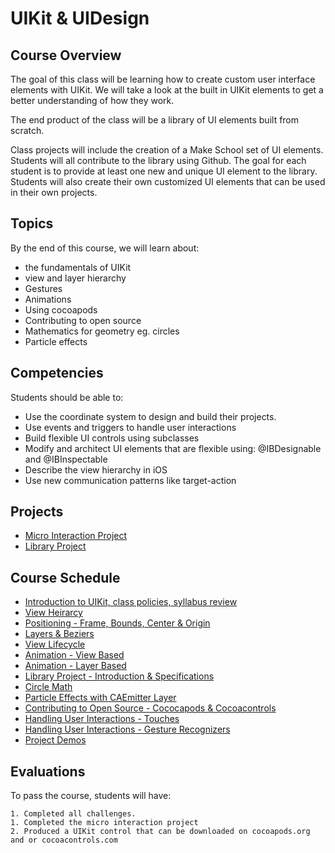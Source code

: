 # UIKit & UIDesign

## Course Overview

The goal of this class will be learning how to create custom user interface elements with UIKit. We will take a look at the built in UIKit elements to get a better understanding of how they work.

The end product of the class will be a library of UI elements built from scratch.

Class projects will include the creation of a Make School set of UI elements. Students will all contribute to the library using Github. The goal for each student is to provide at least one new and unique UI element to the library. Students will also create their own customized UI elements that can be used in their own projects.

## Topics
By the end of this course, we will learn about:

- the fundamentals of UIKit
- view and layer hierarchy
- Gestures
- Animations
- Using cocoapods
- Contributing to open source
- Mathematics for geometry eg. circles
- Particle effects

## Competencies

Students should be able to:

- Use the coordinate system to design and build their projects.
- Use events and triggers to handle user interactions
- Build flexible UI controls using subclasses
- Modify and architect UI elements that are flexible using: @IBDesignable and @IBInspectable
- Describe the view hierarchy in iOS
- Use new communication patterns like target-action


## Projects

- [Micro Interaction Project](Micro-Interaction-Project)
- [Library Project](Library-Project)

## Course Schedule

- [Introduction to UIKit, class policies, syllabus review](00-Intro-To-UIKit)
- [View Heirarcy](01-View-Heirarcy)
- [Positioning - Frame, Bounds, Center & Origin](02-Frame-Bounds)
- [Layers & Beziers](03-Layers-&-Beziers)
- [View Lifecycle](04-View-Lifecycle)
- [Animation - View Based](04-Motion)
- [Animation - Layer Based](07-Animation-Layers)
- [Library Project - Introduction & Specifications](Library-Project)
- [Circle Math](07-Circle-Math)
- [Particle Effects with CAEmitter Layer](CAEmitterLayer)
- [Contributing to Open Source - Cococapods & Cocoacontrols](08-Cocoapods)
- [Handling User Interactions - Touches](09-Handling-Interactions-Touches)
- [ Handling User Interactions - Gesture Recognizers](10-Handling-Interactions-Touches)
- [Project Demos]()


## Evaluations

To pass the course, students will have:

    1. Completed all challenges.
    1. Completed the micro interaction project
    2. Produced a UIKit control that can be downloaded on cocoapods.org and or cocoacontrols.com
